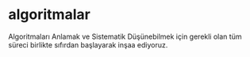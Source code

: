 # algoritmalar
Algoritmaları Anlamak ve Sistematik Düşünebilmek için gerekli olan tüm süreci birlikte sıfırdan başlayarak inşaa ediyoruz. 
